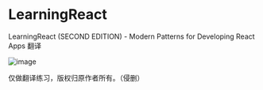# LearningReact
LearningReact (SECOND EDITION) - Modern Patterns for Developing React Apps 翻译

![image](https://github.com/ghostcode/LearningReact/assets/745181/1d01fd2d-120f-4a27-834a-d6adc506f6d8)

仅做翻译练习，版权归原作者所有。（侵删）
